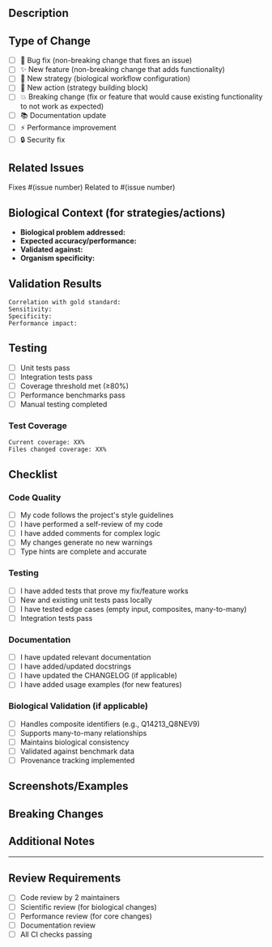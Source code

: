 ## Description
<!-- Provide a clear and concise description of your changes -->

## Type of Change
<!-- Check the relevant option -->
- [ ] 🐛 Bug fix (non-breaking change that fixes an issue)
- [ ] ✨ New feature (non-breaking change that adds functionality)
- [ ] 🧬 New strategy (biological workflow configuration)
- [ ] 🔧 New action (strategy building block)
- [ ] 💥 Breaking change (fix or feature that would cause existing functionality to not work as expected)
- [ ] 📚 Documentation update
- [ ] ⚡ Performance improvement
- [ ] 🔒 Security fix

## Related Issues
<!-- Link to related issues -->
Fixes #(issue number)
Related to #(issue number)

## Biological Context (for strategies/actions)
<!-- If adding biological functionality, explain the scientific context -->
- **Biological problem addressed:**
- **Expected accuracy/performance:**
- **Validated against:** <!-- e.g., DESeq2, manual curation -->
- **Organism specificity:** <!-- e.g., human-only, cross-species -->

## Validation Results
<!-- For strategies and actions, include validation metrics -->
```
Correlation with gold standard: 
Sensitivity: 
Specificity: 
Performance impact: 
```

## Testing
<!-- Describe the tests you ran and their results -->
- [ ] Unit tests pass
- [ ] Integration tests pass
- [ ] Coverage threshold met (≥80%)
- [ ] Performance benchmarks pass
- [ ] Manual testing completed

### Test Coverage
<!-- Paste coverage report summary -->
```
Current coverage: XX%
Files changed coverage: XX%
```

## Checklist
<!-- Ensure all requirements are met -->

### Code Quality
- [ ] My code follows the project's style guidelines
- [ ] I have performed a self-review of my code
- [ ] I have added comments for complex logic
- [ ] My changes generate no new warnings
- [ ] Type hints are complete and accurate

### Testing
- [ ] I have added tests that prove my fix/feature works
- [ ] New and existing unit tests pass locally
- [ ] I have tested edge cases (empty input, composites, many-to-many)
- [ ] Integration tests pass

### Documentation
- [ ] I have updated relevant documentation
- [ ] I have added/updated docstrings
- [ ] I have updated the CHANGELOG (if applicable)
- [ ] I have added usage examples (for new features)

### Biological Validation (if applicable)
- [ ] Handles composite identifiers (e.g., Q14213_Q8NEV9)
- [ ] Supports many-to-many relationships
- [ ] Maintains biological consistency
- [ ] Validated against benchmark data
- [ ] Provenance tracking implemented

## Screenshots/Examples
<!-- If applicable, add screenshots or examples showing your changes -->

## Breaking Changes
<!-- List any breaking changes and migration instructions -->

## Additional Notes
<!-- Any additional information that reviewers should know -->

---

## Review Requirements
<!-- Do not modify - for reviewers -->
- [ ] Code review by 2 maintainers
- [ ] Scientific review (for biological changes)
- [ ] Performance review (for core changes)
- [ ] Documentation review
- [ ] All CI checks passing